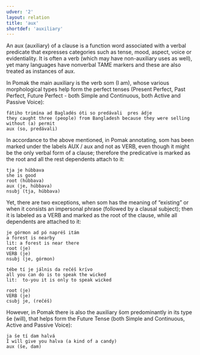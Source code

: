 ```yaml
---
udver: '2'
layout: relation
title: 'aux'
shortdef: 'auxiliary'
---
```



An aux (auxiliary) of a clause is a function word associated with a verbal predicate that expresses categories such as tense, mood, aspect, voice or evidentiality. 
It is often a verb (which may have non-auxiliary uses as well), yet many languages have nonverbal TAME markers and these are also treated as instances of aux.

In Pomak the main auxiliary is the verb som (I am), whose various morphological types help form the perfect tenses (Present Perfect, Past Perfect, Future Perfect - both Simple and Continuous, both Active and Passive Voice):

~~~ sdparse
fátiho trimína ad Bagladés óti so predávali  pres ádje 
they caught three (people) from Bangladesh because they were selling without (a) permit
aux (so, predávali)  
~~~

In accordance to the above mentioned, in Pomak annotating, som has been marked under the labels AUX / aux and not as VERB, even though it might be the only verbal form of a clause;
therefore the predicative is marked as the root and all the rest dependents attach to it:  

~~~ sdparse
tja je húbbava 
she is good
root (húbbava)
aux (je, húbbava)
nsubj (tja, húbbava)
~~~

Yet, there are two exceptions, when som has the meaning of “existing” or when it consists an impersonal phrase (followed by a clausal subject); 
then it is labeled as a VERB and marked as the root of the clause, while all dependents are attached to it:

~~~ sdparse
je górmon ad pó napréš itám  
a forest is nearby 
lit: a forest is near there
root (je)
VERB (je)
nsubj (je, górmon)
~~~

~~~ sdparse
tébe tí je jálnis da rečéš krívo 
all you can do is to speak the wicked 
lit:  to-you it is only to speak wicked 

root (je)
VERB (je)
csubj je, (rečéš)
~~~


However, in Pomak there is also the auxiliary šom predominantly in its type še (will), 
that helps form the Future Tense (both Simple and Continuous, Active and Passive Voice):

~~~ sdparse
ja še tí dam halvá 
I will give you halva (a kind of a candy)
aux (še, dam)
~~~
